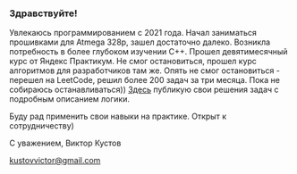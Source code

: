 ### Здравствуйте!

Увлекаюсь программированием с 2021 года. Начал заниматься прошивками для Atmega 328p, зашел достаточно далеко. Возникла потребность в более глубоком изучении C++. Прошел девятимесячный курс от Яндекс Практикум. Не смог остановиться, прошел курс алгоритмов для разработчиков там же. Опять не смог остановиться - перешел на LeetCode, решил более 200 задач за три месяца. Пока не собираюсь останавливаться)) [Здесь](../../../LeetCode_Problems) публикую свои решения задач с подробным описанием логики.

Буду рад применить свои навыки на практике. Открыт к сотрудничеству)

С уважением,
Виктор Кустов

kustovvictor@gmail.com

<!--
**vvviktor/vvviktor** is a ✨ _special_ ✨ repository because its `README.md` (this file) appears on your GitHub profile.

Here are some ideas to get you started:

- 🔭 I’m currently working on ...
- 🌱 I’m currently learning ...
- 👯 I’m looking to collaborate on ...
- 🤔 I’m looking for help with ...
- 💬 Ask me about ...
- 📫 How to reach me: ...
- 😄 Pronouns: ...
- ⚡ Fun fact: ...
-->

